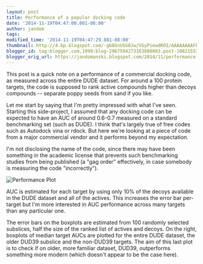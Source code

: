 ```yaml
---
layout: post
title: Performance of a popular docking code
date: '2014-11-19T04:47:00.001-08:00'
author: jandom
tags: 
modified_time: '2014-11-19T04:47:29.881-08:00'
thumbnail: http://4.bp.blogspot.com/-g68GnUSG0Jw/VGyPiewdROI/AAAAAAAAFFg/6dTCY4GifGU/s72-c/plot.png
blogger_id: tag:blogger.com,1999:blog-2967594273163880803.post-1082155352957824346
blogger_orig_url: https://jandomanski.blogspot.com/2014/11/performance-of-popular-docking-code.html
---
```


This post is a quick note on a performance of a commercial docking code, as measured across the entire DUDE dataset. For around a 100 protein targets, the code is supposed to rank active compounds higher than decoys compounds -- separate poppy seeds from sand if you like.

Let me start by saying that I'm pretty impressed with what I've seen. Starting this side-project, I assumed that any docking code can be expected to have an AUC of around 0.6-0.7 measured on a standard benchmarking set (such as DUDE). I think that's largely true of free codes such as Autodock vina or rdock. But here we're looking at a piece of code from a major commercial vendor and it performs beyond my expectation.

I'm not disclosing the name of the code, since there may have been something in the academic license that prevents such benchmarking studies from being published (a "gag order" effectively, in case somebody is measuring the code "incorrectly").

![Performance Plot](http://4.bp.blogspot.com/-g68GnUSG0Jw/VGyPiewdROI/AAAAAAAAFFg/6dTCY4GifGU/s1600/plot.png)

AUC is estimated for each target by using only 10% of the decoys available in the DUDE dataset and all of the actives. This increases the error bar per-target but I'm more interested in AUC performance across many targets than any particular one.

The error bars on the boxplots are estimated from 100 randomly selected subslices, half the size of the ranked list of actives and decoys. On the right, boxplots of median target AUCs are plotted for the entire DUDE dataset, the older DUD39 subslice and the non-DUD39 targets. The aim of this last plot is to check if on older, more familiar dataset, DUD39, outperforms something more modern (which doesn't appear to be the case here).